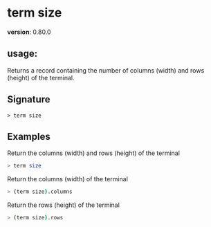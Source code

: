 # term size

**version**: 0.80.0

## **usage**:

Returns a record containing the number of columns (width) and rows (height) of the terminal.

## Signature

`> term size `

## Examples

Return the columns (width) and rows (height) of the terminal

```bash
> term size
```

Return the columns (width) of the terminal

```bash
> (term size).columns
```

Return the rows (height) of the terminal

```bash
> (term size).rows
```
